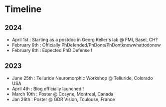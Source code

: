 # Timeline
## 2024
* April 1st : Starting as a postdoc in Georg Keller's lab @ FMI, Basel, CH?
* February 9th : Officially PhDefended/PhDone/PhDontknowwhattodonow
* February 8th : Expected PhD Defense !
## 2023
* June 25th : Telluride Neuromorphic  Workshop @ Telluride, Colorado USA
* April 4th : Blog officially launched !
* March 10th : Poster @ Cosyne, Montreal, Canada
* Jan 26th : Poster @ GDR Vision, Toulouse, France
